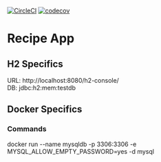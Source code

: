 [![CircleCI](https://circleci.com/gh/kamranalinitb/spring5-recipe-app/tree/master.svg?style=shield)](https://circleci.com/gh/kamranalinitb/spring5-recipe-app/tree/master)  [![codecov](https://codecov.io/gh/kamranalinitb/spring5-recipe-app/branch/master/graph/badge.svg)](https://codecov.io/gh/kamranalinitb/spring5-recipe-app)

# Recipe App

## H2 Specifics  
URL: http://localhost:8080/h2-console/  
DB: jdbc:h2:mem:testdb  

## Docker Specifics 

### Commands  

docker run --name mysqldb -p 3306:3306 -e MYSQL_ALLOW_EMPTY_PASSWORD=yes -d mysql  

